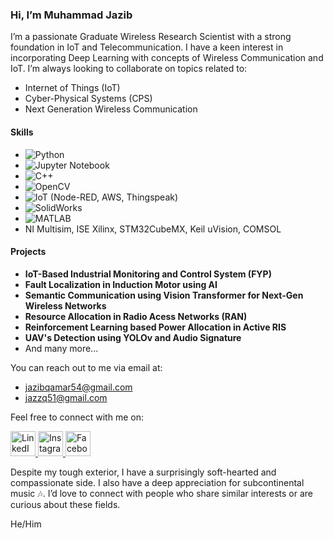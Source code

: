 ### Hi, I’m Muhammad Jazib

I’m a passionate Graduate Wireless Research Scientist with a strong foundation in IoT and Telecommunication. I have a keen interest in incorporating Deep Learning with concepts of Wireless Communication and IoT. I’m always looking to collaborate on topics related to:

- Internet of Things (IoT)
- Cyber-Physical Systems (CPS)
- Next Generation Wireless Communication

#### Skills

- ![Python](https://img.shields.io/badge/Python-3776AB?style=flat-square&logo=python&logoColor=white)
- ![Jupyter Notebook](https://img.shields.io/badge/Jupyter-F37626?style=flat-square&logo=jupyter&logoColor=white)
- ![C++](https://img.shields.io/badge/C++-00599C?style=flat-square&logo=c%2B%2B&logoColor=white)
- ![OpenCV](https://img.shields.io/badge/OpenCV-5C3EE8?style=flat-square&logo=opencv&logoColor=white)
- ![IoT](https://img.shields.io/badge/IoT-AE8B60?style=flat-square&logo=iot&logoColor=white) (Node-RED, AWS, Thingspeak)
- ![SolidWorks](https://img.shields.io/badge/SolidWorks-FC0D1B?style=flat-square&logo=solidworks&logoColor=white)
- ![MATLAB](https://img.shields.io/badge/MATLAB-0076A8?style=flat-square&logo=mathworks&logoColor=white)
- NI Multisim, ISE Xilinx, STM32CubeMX, Keil uVision, COMSOL

#### Projects

- **IoT-Based Industrial Monitoring and Control System (FYP)**
- **Fault Localization in Induction Motor using AI**
- **Semantic Communication using Vision Transformer for Next-Gen Wireless Networks**
- **Resource Allocation in Radio Acess Networks (RAN)**
- **Reinforcement Learning based Power Allocation in Active RIS**
- **UAV's Detection using YOLOv and Audio Signature**
- And many more...

You can reach out to me via email at:
- jazibqamar54@gmail.com
- jazzq51@gmail.com

Feel free to connect with me on:

<a href="https://www.linkedin.com/in/jazib-qamar-776309203/" target="_blank">
    <img src="https://img.icons8.com/fluent/48/000000/linkedin.png" alt="LinkedIn" width="40" height="40"/>
</a>
<a href="https://www.instagram.com/nerd_jazz?utm_source=qr&igshid=MTllZGkxbXJ3dDhoaQ==" target="_blank">
    <img src="https://img.icons8.com/fluent/48/000000/instagram-new.png" alt="Instagram" width="40" height="40"/>
</a>
<a href="https://www.facebook.com/share/11taHhzCzBgdkEm4/?mibextid=qi2Omg" target="_blank">
    <img src="https://img.icons8.com/fluent/48/000000/facebook-new.png" alt="Facebook" width="40" height="40"/>
</a>

Despite my tough exterior, I have a surprisingly soft-hearted and compassionate side. I also have a deep appreciation for subcontinental music 🎶. I’d love to connect with people who share similar interests or are curious about these fields.

He/Him
